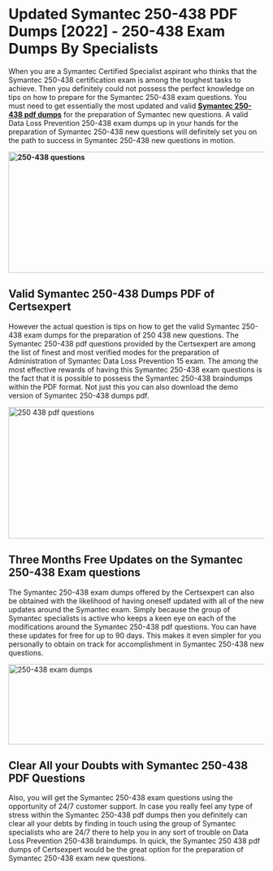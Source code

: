 <h1><strong>Updated Symantec 250-438 PDF Dumps [2022] - 250-438 Exam Dumps By Specialists&nbsp;</strong></h1>
<p><span style="font-weight: 400;">When you are a Symantec Certified Specialist aspirant who thinks that the Symantec 250-438 certification exam is among the toughest tasks to achieve. Then you definitely could not possess the perfect knowledge on tips on how to prepare for the Symantec 250-438 exam questions. You must need to get essentially the most updated and valid <strong><a href="https://www.certsexpert.com/250-438-pdf-questions.html">Symantec 250-438 pdf dumps</a></strong> for the preparation of Symantec new questions. A valid Data Loss Prevention 250-438 exam dumps up in your hands for the preparation of Symantec 250-438 new questions will definitely set you on the path to success in Symantec 250-438 new questions in motion.</span></p>
<p><span style="font-weight: 400;"><strong><img style="display: block; margin-left: auto; margin-right: auto;" src="https://i.ibb.co/QXh983F/73475278-2429792180625311-4586132736837681152-n.jpg" alt="250-438 questions" width="632" height="238" /></strong></span></p>
<h2><strong>Valid Symantec 250-438 Dumps PDF of Certsexpert</strong></h2>
<p><span style="font-weight: 400;">However the actual question is tips on how to get the valid Symantec 250-438 exam dumps for the preparation of 250 438 new questions. The Symantec 250-438 pdf questions provided by the Certsexpert are among the list of finest and most verified modes for the preparation of Administration of Symantec Data Loss Prevention 15 exam. The among the most effective rewards of having this Symantec 250-438 exam questions is the fact that it is possible to possess the Symantec 250-438 braindumps within the PDF format. Not just this you can also download the demo version of Symantec 250-438 dumps pdf.</span></p>
<p><span style="font-weight: 400;"><img style="display: block; margin-left: auto; margin-right: auto;" src="https://i.ibb.co/Jd8hN2L/76714008-3182067705200142-8735104740007870464-n.jpg" alt="250 438 pdf questions" width="701" height="259" /></span></p>
<h2><strong>Three Months Free Updates on the Symantec 250-438 Exam questions</strong></h2>
<p><span style="font-weight: 400;">The Symantec 250-438 exam dumps offered by the Certsexpert can also be obtained with the likelihood of having oneself updated with all of the new updates around the Symantec exam. Simply because the group of Symantec specialists is active who keeps a keen eye on each of the modifications around the Symantec 250-438 pdf questions. You can have these updates for free for up to 90 days. This makes it even simpler for you personally to obtain on track for accomplishment in Symantec 250-438 new questions.</span></p>
<p><span style="font-weight: 400;"><a href="https://www.certsexpert.com/250-438-pdf-questions.html"><img style="display: block; margin-left: auto; margin-right: auto;" src="https://i.ibb.co/TMnKrkJ/75398236-424489711531572-5064688549987614720-n.jpg" alt="250-438 exam dumps" width="714" height="158" /></a></span></p>
<h2><strong>Clear All your Doubts with Symantec 250-438 PDF Questions</strong></h2>
<p>Also, you will get the Symantec 250-438 exam questions using the opportunity of 24/7 customer support. In case you really feel any type of stress within the Symantec 250-438 pdf dumps then you definitely can clear all your debts by finding in touch using the group of Symantec specialists who are 24/7 there to help you in any sort of trouble on Data Loss Prevention 250-438 braindumps. In quick, the Symantec 250 438 pdf dumps of Certsexpert would be the great option for the preparation of Symantec 250-438 exam new questions.</p>
